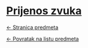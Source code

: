 # [Prijenos zvuka](https://www.github.com/studosi-fer/PRIZVU)
[<- Stranica predmeta](https://www.fer.unizg.hr/predmet/prizvu_a)

[<- Povratak na listu predmeta](https://www.github.com/studosi/FER)
